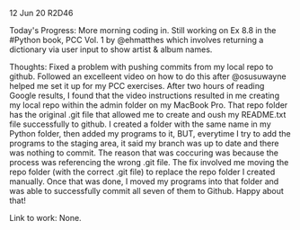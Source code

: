 12 Jun 20 R2D46

Today's Progress:
More morning coding in. Still working on Ex 8.8 in  the #Python book, PCC Vol. 1 by @ehmatthes
which involves returning a dictionary via user input to show artist & album names. 

Thoughts:
Fixed a problem with pushing commits from my local repo to github. Followed an excelleent video on how to do this after @osusuwayne helped me set it up for my PCC exercises. After two hours of reading Google results, I found that the video instructions resulted in me creating my local repo within the admin folder on my MacBook Pro. That repo folder has the original .git file that allowed me to create and oush my README.txt file successfully to github. I created a folder with the same name in my Python folder, then added my programs to it, BUT, everytime I try to add the programs to the staging area, it said my branch was up to date and there was nothing to commit. The reason that was coccuring was because the process was referencing the wrong .git file. The fix involved me moving the repo folder (with the correct .git file) to replace the repo folder I created manually. Once that was done, I moved my programs into that folder and was able to successfully commit all seven of them to Github. Happy about that!

Link to work: None.
